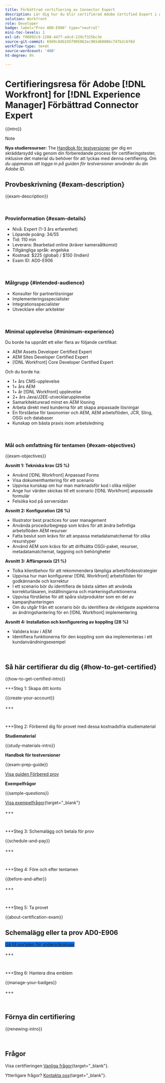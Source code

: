 ```yaml
---
title: Förbättrad certifiering av Connector Expert
description: Lär dig hur du blir certifierad Adobe Certified Expert i Adobe [!DNL Workfront] for [!DNL Experience Manager]
solution: Workfront
role: Developer
badge: label="Prov AD0-E906" type="neutral"
mini-toc-levels: 1
exl-id: f00092c9-1288-447f-adcd-229cf325bc3e
source-git-commit: 69d9c8db245f995062ec965d60886c747b2c6f8d
workflow-type: tm+mt
source-wordcount: '460'
ht-degree: 0%

---
```


# Certifieringsresa för Adobe [!DNL Workfront] for [!DNL Experience Manager] Förbättrad Connector Expert

{{intro}}

>[!NOTE]
>
>**Nya studieresurser:** The [Handbok för testversioner](https://app.rockinfo.com/courses/playScorm/615) ger dig en skräddarsydd väg genom din förberedande process för certifieringstester, inklusive det material du behöver för att lyckas med denna certifiering. _Om du uppmanas att logga in på guiden för testversioner använder du din Adobe ID._

## Provbeskrivning {#exam-description}

{{exam-description}}

<br>

### Provinformation {#exam-details}

* Nivå: Expert (1-3 års erfarenhet)
* Löpande poäng: 34/55
* Tid: 110 min
* Leverans: Bearbetad online (kräver kameraåtkomst)
* Tillgängliga språk: engelska
* Kostnad: $225 (global) / $150 (Indien)
* Exam ID: AD0-E906

<br>

### Målgrupp {#intended-audience}

* Konsulter för partnerlösningar
* Implementeringsspecialister
* Integrationsspecialister
* Utvecklare eller arkitekter

<br>

### Minimal upplevelse {#minimum-experience}

Du borde ha uppnått ett eller flera av följande certifikat:

* AEM Assets Developer Certified Expert
* AEM Sites Developer Certified Expert
* [!DNL Workfront] Core Developer Certified Expert

Och du borde ha:

* 1+ års CMS-upplevelse
* 1+ års AEM
* 1+ år [!DNL Workfront] upplevelse
* 2+ års Java/J2EE-utvecklarupplevelse
* Samarkitekturerad minst en AEM lösning
* Arbeta direkt med kunderna för att skapa anpassade lösningar
* En förståelse för taxonomier och AEM, AEM arbetsflöden, JCR, Sling, OSGi och databaser
* Kunskap om bästa praxis inom arbetsledning

<br>

### Mål och omfattning för tentamen {#exam-objectives}

{{exam-objectives}}

**Avsnitt 1: Tekniska krav (25 %)**

* Använd [!DNL Workfront] Anpassad Forms
* Visa dokumenthantering för ett scenario
* Uppvisa kunskap om hur man marknadsför kod i olika miljöer
* Ange hur värden skickas till ett scenario [!DNL Workfront] anpassade formulär
* Felsöka kod på serversidan

**Avsnitt 2: Konfiguration (26 %)**

* Illustrator best practices for user management
* Använda procedurbegrepp som krävs för att ändra befintliga arbetsflöden AEM resurser
* Fatta beslut som krävs för att anpassa metadatamatchemat för olika resurstyper
* Använd AEM som krävs för att driftsätta OSGi-paket, resurser, metadatamatchemat, taggning och behörigheter

**Avsnitt 3: Affärspraxis (21 %)**

* Tolka klientbehov för att rekommendera lämpliga arbetsflödesstrategier
* Uppvisa hur man konfigurerar [!DNL Workfront] arbetsflöden för godkännande och korrektur
* I ett scenario bör du identifiera de bästa sätten att använda korrekturläsaren, inställningarna och markeringsfunktionerna
* Uppvisa förståelse för att spåra slutprodukter som en del av kampanjhanteringen
* Om du utgår från ett scenario bör du identifiera de viktigaste aspekterna av ändringshantering för en [!DNL Workfront] implementering

**Avsnitt 4: Installation och konfigurering av koppling (28 %)**

* Validera krav i AEM
* Identifiera funktionerna för den koppling som ska implementeras i ett kundanvändningsexempel

<br>

## Så här certifierar du dig {#how-to-get-certified}

{{how-to-get-certified-intro}}

+++Steg 1: Skapa ditt konto

{{create-your-account}}

+++

<br>

+++Steg 2: Förbered dig för provet med dessa kostnadsfria studiematerial

**Studiematerial**

{{study-materials-intro}}

**Handbok för testversioner**

{{exam-prep-guide}}

[Visa guiden Förbered prov](https://app.rockinfo.com/courses/playScorm/615)

**Exempelfrågor**

{{sample-questions}}

[Visa exempelfrågor](https://scorpion.caveon.com/launchpad/ad3-e906-adobe-workfront-for-experience-manager-enhanced-connector-certified-expert-sample-questions){target="_blank"}

+++

<br>

+++Steg 3: Schemalägg och betala för prov

{{schedule-and-pay}}

+++

<br>

+++Steg 4: Före och efter tentamen

{{before-and-after}}

+++

<br>

+++Steg 5: Ta provet

{{about-certification-exam}}

## Schemalägg eller ta prov AD0-E906

<a href="https://www.certmetrics.com/adobe/candidate/examity_sso.aspx?eid=AD0-E906" target="_blank" class="spectrum-Button spectrum-Button--fill spectrum-Button--accent spectrum-Button--sizeM is-margin-bottom-big-big at-element-click-tracking" style="background-color:#1473E6">

<span class="spectrum-Button-label has-no-wrap">
   Gå till portalen för undersökningar
</span>
</a>

+++

<br>

+++Steg 6: Hantera dina emblem

{{manage-your-badges}}

+++

<br>

## Förnya din certifiering

{{renewing-intro}}

<br>

## Frågor

Visa certifieringen [Vanliga frågor](https://experienceleague.adobe.com/docs/certification/certification/faq.html){target="_blank"}.

Ytterligare frågor? [Kontakta oss](mailto:certif@adobe.com){target="_blank"}.